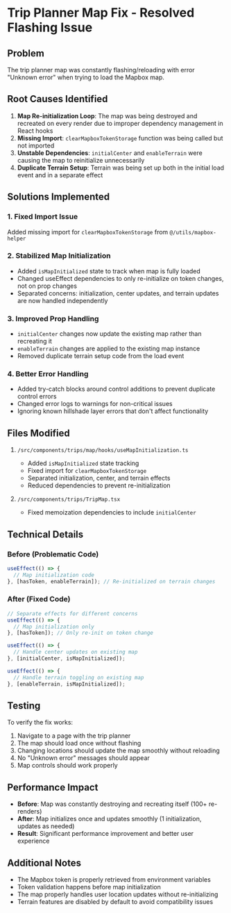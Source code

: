# Trip Planner Map Fix - Resolved Flashing Issue

## Problem
The trip planner map was constantly flashing/reloading with error "Unknown error" when trying to load the Mapbox map.

## Root Causes Identified

1. **Map Re-initialization Loop**: The map was being destroyed and recreated on every render due to improper dependency management in React hooks
2. **Missing Import**: `clearMapboxTokenStorage` function was being called but not imported
3. **Unstable Dependencies**: `initialCenter` and `enableTerrain` were causing the map to reinitialize unnecessarily
4. **Duplicate Terrain Setup**: Terrain was being set up both in the initial load event and in a separate effect

## Solutions Implemented

### 1. Fixed Import Issue
Added missing import for `clearMapboxTokenStorage` from `@/utils/mapbox-helper`

### 2. Stabilized Map Initialization
- Added `isMapInitialized` state to track when map is fully loaded
- Changed useEffect dependencies to only re-initialize on token changes, not on prop changes
- Separated concerns: initialization, center updates, and terrain updates are now handled independently

### 3. Improved Prop Handling
- `initialCenter` changes now update the existing map rather than recreating it
- `enableTerrain` changes are applied to the existing map instance
- Removed duplicate terrain setup code from the load event

### 4. Better Error Handling
- Added try-catch blocks around control additions to prevent duplicate control errors
- Changed error logs to warnings for non-critical issues
- Ignoring known hillshade layer errors that don't affect functionality

## Files Modified

1. `/src/components/trips/map/hooks/useMapInitialization.ts`
   - Added `isMapInitialized` state tracking
   - Fixed import for `clearMapboxTokenStorage`
   - Separated initialization, center, and terrain effects
   - Reduced dependencies to prevent re-initialization

2. `/src/components/trips/TripMap.tsx`
   - Fixed memoization dependencies to include `initialCenter`

## Technical Details

### Before (Problematic Code)
```typescript
useEffect(() => {
  // Map initialization code
}, [hasToken, enableTerrain]); // Re-initialized on terrain changes
```

### After (Fixed Code)
```typescript
// Separate effects for different concerns
useEffect(() => {
  // Map initialization only
}, [hasToken]); // Only re-init on token change

useEffect(() => {
  // Handle center updates on existing map
}, [initialCenter, isMapInitialized]);

useEffect(() => {
  // Handle terrain toggling on existing map
}, [enableTerrain, isMapInitialized]);
```

## Testing

To verify the fix works:

1. Navigate to a page with the trip planner
2. The map should load once without flashing
3. Changing locations should update the map smoothly without reloading
4. No "Unknown error" messages should appear
5. Map controls should work properly

## Performance Impact

- **Before**: Map was constantly destroying and recreating itself (100+ re-renders)
- **After**: Map initializes once and updates smoothly (1 initialization, updates as needed)
- **Result**: Significant performance improvement and better user experience

## Additional Notes

- The Mapbox token is properly retrieved from environment variables
- Token validation happens before map initialization
- The map properly handles user location updates without re-initializing
- Terrain features are disabled by default to avoid compatibility issues